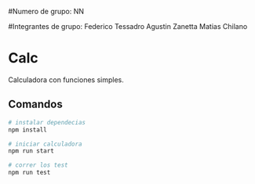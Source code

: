 #Numero de grupo: NN

#Integrantes de grupo:
Federico Tessadro
Agustin Zanetta
Matias Chilano

# Calc

Calculadora con funciones simples.

## Comandos

```bash
# instalar dependecias
npm install

# iniciar calculadora
npm run start

# correr los test
npm run test
```
